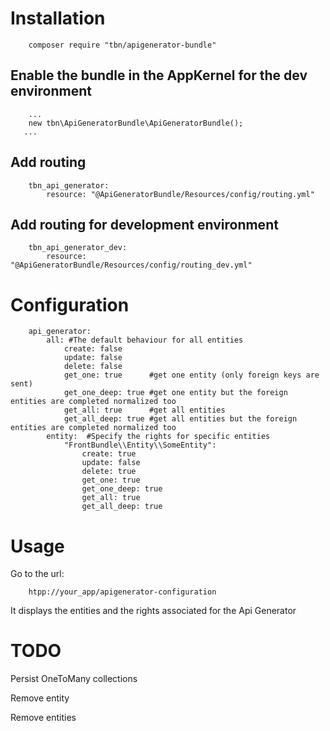 

# Installation

		composer require "tbn/apigenerator-bundle"

## Enable the bundle in the AppKernel for the dev environment
		
		...
		new tbn\ApiGeneratorBundle\ApiGeneratorBundle();
       ...

## Add routing     

		tbn_api_generator:
		    resource: "@ApiGeneratorBundle/Resources/config/routing.yml"        

## Add routing for development environment

		tbn_api_generator_dev:
		    resource: "@ApiGeneratorBundle/Resources/config/routing_dev.yml"    

# Configuration
		
		api_generator:
		    all: #The default behaviour for all entities
		        create: false
		        update: false
		        delete: false
		        get_one: true      #get one entity (only foreign keys are sent)
		        get_one_deep: true #get one entity but the foreign entities are completed normalized too
		        get_all: true      #get all entities
		        get_all_deep: true #get all entities but the foreign entities are completed normalized too
		    entity:  #Specify the rights for specific entities
		        "FrontBundle\\Entity\\SomeEntity":
		            create: true
		            update: false
		            delete: true
		            get_one: true
		            get_one_deep: true
		            get_all: true
		            get_all_deep: true
		            

# Usage

Go to the url:

		htpp://your_app/apigenerator-configuration
	
It displays the entities and the rights associated for the Api Generator


# TODO

Persist OneToMany collections

Remove entity

Remove entities

